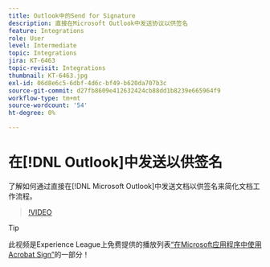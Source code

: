 ```yaml
---
title: Outlook中的Send for Signature
description: 直接在Microsoft Outlook中发送协议以供签名
feature: Integrations
role: User
level: Intermediate
topic: Integrations
jira: KT-6463
topic-revisit: Integrations
thumbnail: KT-6463.jpg
exl-id: 06d8e6c5-6dbf-4d6c-bf49-b620da707b3c
source-git-commit: d27fb8609e412632424cb88dd1b8239e665964f9
workflow-type: tm+mt
source-wordcount: '54'
ht-degree: 0%

---
```


# 在[!DNL Outlook]中发送以供签名

了解如何通过直接在[!DNL Microsoft Outlook]中发送文档以供签名来简化文档工作流程。

>[!VIDEO](https://video.tv.adobe.com/v/37839?quality=12&learn=on&hidetitle=true)

>[!TIP]
>
>此视频是Experience League上免费提供的播放列表[“在Microsoft应用程序中使用Acrobat Sign”](https://experienceleague.adobe.com/zh-hans/playlists/acrobat-sign-integrate-microsoft-apps)的一部分！
